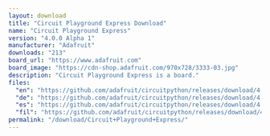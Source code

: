 ```yaml
---
layout: download
title: "Circuit Playground Express Download"
name: "Circuit Playground Express"
version: "4.0.0 Alpha 1"
manufacturer: "Adafruit"
downloads: "213"
board_url: "https://www.adafruit.com"
board_image: "https://cdn-shop.adafruit.com/970x728/3333-03.jpg"
description: "Circuit Playground Express is a board."
files:
  "en": "https://github.com/adafruit/circuitpython/releases/download/4.0.0-alpha.1/adafruit-circuitpython-circuitplayground_express-de_DE-4.0.0-alpha.1.uf2"
  "de": "https://github.com/adafruit/circuitpython/releases/download/4.0.0-alpha.1/adafruit-circuitpython-circuitplayground_express-de_DE-4.0.0-alpha.1.uf2"
  "es": "https://github.com/adafruit/circuitpython/releases/download/4.0.0-alpha.1/adafruit-circuitpython-circuitplayground_express-es-4.0.0-alpha.1.uf2"
  "fil": "https://github.com/adafruit/circuitpython/releases/download/4.0.0-alpha.1/adafruit-circuitpython-circuitplayground_express-fil-4.0.0-alpha.1.uf2"
permalink: "/download/Circuit+Playground+Express/"
---
```

